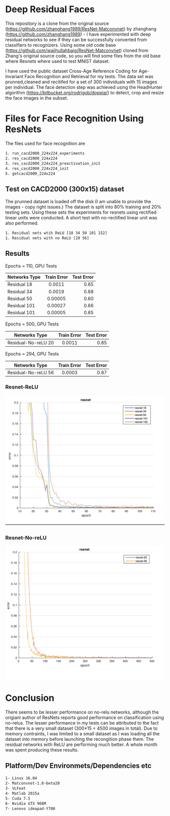# Deep Residual Faces

This repository is a clone from the original source (https://github.com/zhanghang1989/ResNet-Matconvnet) by zhanghang (https://github.com/zhanghang1989) - 
I have experimented with deep residual networks to see if they can be successfully converted from classifiers to recognizers. Using some old code base (https://github.com/wajihullahbaig/ResNet-Matconvnet) cloned from Zhang's original source code, so you will find some files from the old base where Resnets where used to test MNIST dataset.

I have used the public dataset Cross-Age Reference Coding for Age-Invariant Face Recognition and Retrieval for my tests. The data set was prunned,cleaned and recitifed for a set of 300 individuals with 15 images per individual. The face detection step was achieved using the HeadHunter algorithm (https://bitbucket.org/rodrigob/doppia/) to detect, crop and resize the face images in the subset. 

# Files for Face Recognition Using ResNets
The files used for face recognition are

	1. run_cacd2000_224x224_experiments
	2. res_cacd2000_224x224
	3. res_cacd2000_224x224_preactivation_init
	4. res_cacd2000_224x224_init
	5. getcacd2000_224x224

## Test on CACD2000 (300x15) dataset
The prunned dataset is loaded off the disk (I am unable to provide the images - copy right issues.) The dataset is split into 80% training and 20% testing sets.
Using these sets the experiments for resnets using rectified linear units were conducted. A short test with no-rectified linear unit was also performed. 

	1. Residual nets wtih ReLU [18 34 50 101 152]
	1. Residual nets with no ReLU [20 56]

## Results 

Epochs = 110, GPU Tests 

| Networks Type        | Train Error  | Test Error |
| ---------------------|:------------:| ----------:|
| Residual 18          | 0.0011       | 0.65       | 
| Residual 34	       | 0.0019       | 0.68       | 
| Residual 50	       | 0.00005      | 0.60       | 
| Residual 101	       | 0.00027      | 0.66       |
| Residual 101	       | 0.00005      | 0.65       |  

Epochs = 500, GPU Tests 

| Networks Type        | Train Error  | Test Error |
| ---------------------|:------------:| ----------:|
| Residual-No-reLU 20  | 0.0011       | 0.85	   | 

Epochs = 294, GPU Tests 

| Networks Type        | Train Error  | Test Error |
| ---------------------|:------------:| ----------:|
| Residual-No-reLU 56  | 0.0003       | 0.87       | 
		         

### Resnet-ReLU 
![Residual nets](https://github.com/wajihullahbaig/Deep-Residual-Faces/blob/master/figures/resnet-relu.png)

### Resnet-No-reLU 
![Residual-No-ReLU nets](https://github.com/wajihullahbaig/Deep-Residual-Faces/blob/master/figures/resnet-no-relu.png)


# Conclusion
There seems to be lesser performance on no-relu networks, although the origianl author of ResNets reports good performance on classification using no-relus. 
The lesser performance in my tests can be attributed to the fact that there is a very small dataset (300*15 = 4500 images in total). 
Due to memory contraints, I was limited to a small dataset as I was loading all the dataset into memory before launching the recongition phase them.
The residual networks with ReLU are performing much better. 
A whole month was spent producing these results. 

## Platform/Dev Environmets/Dependencies etc

	1- Linux 16.04
	2- Matconvnet-1.0-beta20
	3- VLFeat
	4- Matlab 2015a
	5- Cuda 7.5
	6- Nvidia GTX 960M
	7- Lenovo ideapad-Y700
